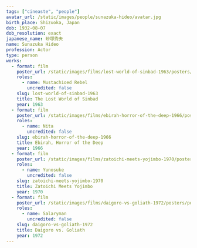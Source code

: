 ```yaml
---
tags: ["cineaste", "people"]
avatar_url: /static/images/people/sunazuka-hideo/avatar.jpg
birth_place: Shizuoka, Japan
dob: 1932-08-07
dob_resolution: exact
japanese_name: 砂塚秀夫
name: Sunazuka Hideo
profession: Actor
type: person
works:
  - format: film
    poster_url: /static/images/films/lost-world-of-sinbad-1963/posters/poster.jpg
    roles:
      - name: Mustachioed Rebel
        uncredited: false
    slug: lost-world-of-sinbad-1963
    title: The Lost World of Sinbad
    year: 1963
  - format: film
    poster_url: /static/images/films/ebirah-horror-of-the-deep-1966/posters/poster.jpg
    roles:
      - name: Nita
        uncredited: false
    slug: ebirah-horror-of-the-deep-1966
    title: Ebirah, Horror of the Deep
    year: 1966
  - format: film
    poster_url: /static/images/films/zatoichi-meets-yojimbo-1970/posters/poster.jpg
    roles:
      - name: Yunosuke
        uncredited: false
    slug: zatoichi-meets-yojimbo-1970
    title: Zatoichi Meets Yojimbo
    year: 1970
  - format: film
    poster_url: /static/images/films/daigoro-vs-goliath-1972/posters/poster.jpg
    roles:
      - name: Salaryman
        uncredited: false
    slug: daigoro-vs-goliath-1972
    title: Daigoro vs. Goliath
    year: 1972
---
```

